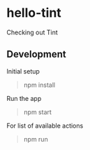 # hello-tint

Checking out Tint


## Development

Initial setup

> npm install


Run the app

> npm start


For list of available actions

> npm run
